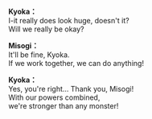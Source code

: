 # 

  
**Kyoka：**  
I-it really does look huge, doesn't it?  
Will we really be okay?  
  
**Misogi：**  
It'll be fine, Kyoka.  
If we work together, we can do anything!  
  
**Kyoka：**  
Yes, you're right... Thank you, Misogi!  
With our powers combined,  
we're stronger than any monster!  
